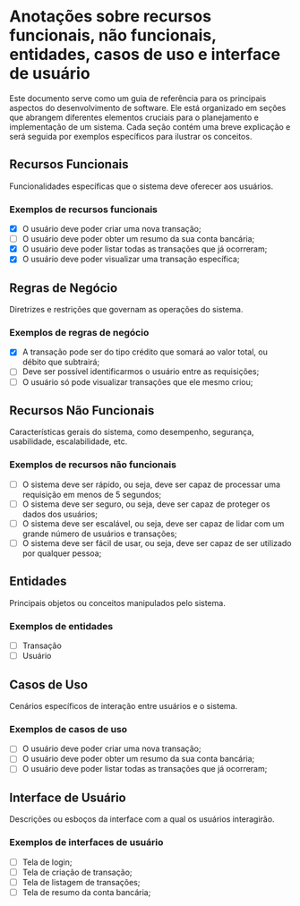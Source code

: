 # Anotações sobre recursos funcionais, não funcionais, entidades, casos de uso e interface de usuário

Este documento serve como um guia de referência para os principais aspectos do desenvolvimento de software. Ele está organizado em seções que abrangem diferentes elementos cruciais para o planejamento e implementação de um sistema. Cada seção contém uma breve explicação e será seguida por exemplos específicos para ilustrar os conceitos.

## Recursos Funcionais

Funcionalidades específicas que o sistema deve oferecer aos usuários.

### Exemplos de recursos funcionais

- [x] O usuário deve poder criar uma nova transação;
- [ ] O usuário deve poder obter um resumo da sua conta bancária;
- [x] O usuário deve poder listar todas as transações que já ocorreram;
- [x] O usuário deve poder visualizar uma transação específica;

## Regras de Negócio

Diretrizes e restrições que governam as operações do sistema.

### Exemplos de regras de negócio

- [x] A transação pode ser do tipo crédito que somará ao valor total, ou débito que subtrairá;
- [ ] Deve ser possível identificarmos o usuário entre as requisições;
- [ ] O usuário só pode visualizar transações que ele mesmo criou;

## Recursos Não Funcionais

Características gerais do sistema, como desempenho, segurança, usabilidade, escalabilidade, etc.

### Exemplos de recursos não funcionais

- [ ] O sistema deve ser rápido, ou seja, deve ser capaz de processar uma requisição em menos de 5 segundos;
- [ ] O sistema deve ser seguro, ou seja, deve ser capaz de proteger os dados dos usuários;
- [ ] O sistema deve ser escalável, ou seja, deve ser capaz de lidar com um grande número de usuários e transações;
- [ ] O sistema deve ser fácil de usar, ou seja, deve ser capaz de ser utilizado por qualquer pessoa;

## Entidades

Principais objetos ou conceitos manipulados pelo sistema.

### Exemplos de entidades

- [ ] Transação
- [ ] Usuário

## Casos de Uso

Cenários específicos de interação entre usuários e o sistema.

### Exemplos de casos de uso

- [ ] O usuário deve poder criar uma nova transação;
- [ ] O usuário deve poder obter um resumo da sua conta bancária;
- [ ] O usuário deve poder listar todas as transações que já ocorreram;

## Interface de Usuário

Descrições ou esboços da interface com a qual os usuários interagirão.

### Exemplos de interfaces de usuário

- [ ] Tela de login;
- [ ] Tela de criação de transação;
- [ ] Tela de listagem de transações;
- [ ] Tela de resumo da conta bancária;
